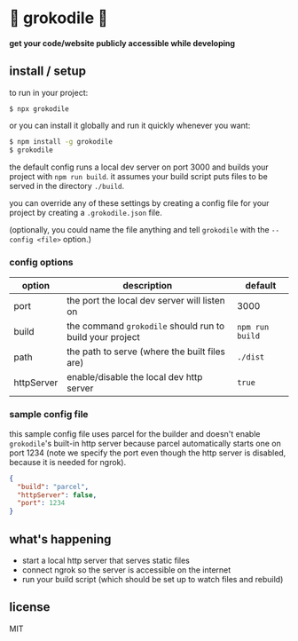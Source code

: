 # :crocodile: grokodile :crocodile:

#### get your code/website publicly accessible while developing

## install / setup
to run in your project:
```bash
$ npx grokodile
```

or you can install it globally and run it quickly whenever you want:
```bash
$ npm install -g grokodile
$ grokodile
```

the default config runs a local dev server on port 3000 and builds your project with `npm run build`. it assumes your build script puts files to be served in the directory `./build`.

you can override any of these settings by creating a config file for your project by creating a `.grokodile.json` file.

(optionally, you could name the file anything and tell `grokodile` with the `--config <file>` option.)

### config options
| option | description | default |
|--------|-------------|---------|
|port|the port the local dev server will listen on|3000|
|build|the command `grokodile` should run to build your project|`npm run build`|
|path|the path to serve (where the built files are)|`./dist`|
|httpServer|enable/disable the local dev http server|`true`|

### sample config file
this sample config file uses parcel for the builder and doesn't enable `grokodile`'s built-in http server because parcel automatically starts one on port 1234 (note we specify the port even though the http server is disabled, because it is needed for ngrok).
```json
{
  "build": "parcel",
  "httpServer": false, 
  "port": 1234
}
```

## what's happening
- start a local http server that serves static files
- connect ngrok so the server is accessible on the internet
- run your build script (which should be set up to watch files and rebuild)

## license
MIT
